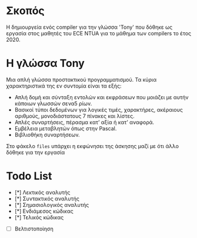 # Σκοπός

Η δημιουργεία ενός compiler για την γλώσσα 'Tony' που δόθηκε ως εργασία στος μαθητές του ECE NTUA για το μάθημα των compilers το έτος 2020.

# Η γλώσσα Tony

Μια απλή γλώσσα προστακτικού προγραμματισμού. Τα κύρια χαρακτηριστικά της εν συντομία είναι τα εξής:

- Απλή δομή και σύνταξη εντολών και εκφράσεων που μοιάζει με αυτήν κάποιων γλωσσών σενα5 ρίων.
- Βασικοί τύποι δεδομένων για λογικές τιμές, χαρακτήρες, ακέραιους αριθμούς, μονοδιάστατους
  7 πίνακες και λίστες.
- Απλές συναρτήσεις, πέρασμα κατ’ αξία ή κατ’ αναφορά.
- Εμβέλεια μεταβλητών όπως στην Pascal.
- Βιβλιοθήκη συναρτήσεων.

Στο φάκελο `files` υπάρχει η εκφώνησει της άσκησης μαζί με ότι άλλο δόθηκε για την εργασία

# Todo List
- [*] Λεκτικός αναλυτής
- [*] Συντακτικός αναλυτής
- [*] Σημασιολογικός αναλυτής
- [*] Ενδιάμεσος κώδικας
- [*] Τελικός κώδικας
- [ ] Βελτιστοποίηση
